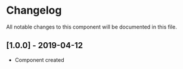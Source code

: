 # Changelog
All notable changes to this component will be documented in this file.

## [1.0.0] - 2019-04-12
- Component created
